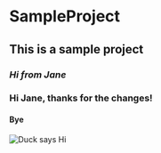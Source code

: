 # SampleProject

## This is a sample project

### _Hi from Jane_
### Hi Jane, thanks for the changes!
#### Bye
![Duck says Hi](https://www.dhresource.com/albu_392929040_00/1.0x0.jpg)